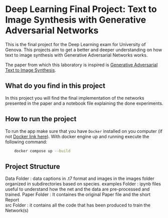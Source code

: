# Deep Learning Final Project: Text to Image Synthesis with Generative Adversarial Networks

This is the final project for the Deep Learning exam for University of Genova. This projects
aim to get a better and deeper understanding on how text to image synthesis with Generative Adversarial Networks works.

The paper from which this laboratory is inspired is [Generative Adversarial Text to Image Synthesis](https://paperswithcode.com/paper/generative-adversarial-text-to-image).

## What do you find in this project

In this project you will find the final implementation of the networks presented in the paper and a notebook file explaining the done experiments.

## How to run the project

To run the app make sure that you have `Docker` installed on you computer (if not [Docker link here](https://www.docker.com/)).
With docker engine up and running execute the following command:

``` bash
    docker compose up --build
```

## Project Structure
Data Folder : data captions in .t7 format and images in the images folder organized in subdirectories based on species.
examples Folder : ipynb files useful to understand how the net and the data are pre-processed and trained.
Paper Folder : It containes the original Paper file and the short Report  
src Folder : it contains all the code that has been produced to train the Network(s)
